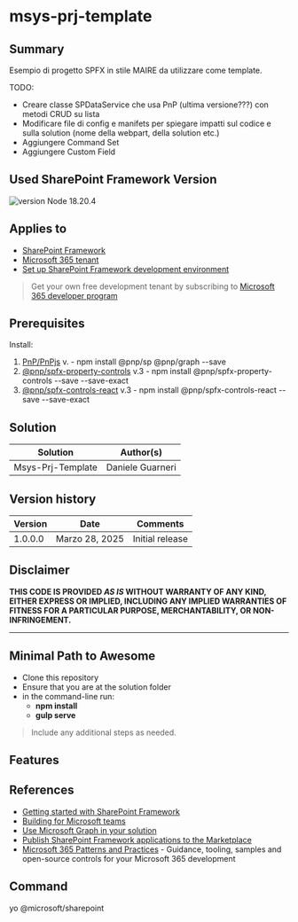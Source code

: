 # msys-prj-template

## Summary

Esempio di progetto SPFX in stile MAIRE da utilizzare come template.

TODO:
- Creare classe SPDataService che usa PnP (ultima versione???) con metodi CRUD su lista
- Modificare file di config e manifets per spiegare impatti sul codice e sulla solution (nome della webpart, della solution etc.)
- Aggiungere Command Set
- Aggiungere Custom Field

## Used SharePoint Framework Version

![version](https://img.shields.io/badge/version-1.19.0-green.svg)
Node 18.20.4

## Applies to

- [SharePoint Framework](https://aka.ms/spfx)
- [Microsoft 365 tenant](https://docs.microsoft.com/en-us/sharepoint/dev/spfx/set-up-your-developer-tenant)
- [Set up SharePoint Framework development environment](https://learn.microsoft.com/en-us/sharepoint/dev/spfx/set-up-your-development-environment)

> Get your own free development tenant by subscribing to [Microsoft 365 developer program](http://aka.ms/o365devprogram)

## Prerequisites
Install:
1. [PnP/PnPjs](https://pnp.github.io/pnpjs/) v. - npm install @pnp/sp @pnp/graph --save
2. [@pnp/spfx-property-controls](https://pnp.github.io/sp-dev-fx-property-controls/) v.3 - npm install @pnp/spfx-property-controls --save --save-exact
3. [@pnp/spfx-controls-react](https://pnp.github.io/sp-dev-fx-controls-react/) v.3 - npm install @pnp/spfx-controls-react --save --save-exact

## Solution

| Solution    | Author(s)                                               |
| ----------- | ------------------------------------------------------- |
| Msys-Prj-Template | Daniele Guarneri |

## Version history

| Version | Date             | Comments        |
| ------- | ---------------- | --------------- |
| 1.0.0.0     | Marzo 28, 2025 | Initial release |

## Disclaimer

**THIS CODE IS PROVIDED _AS IS_ WITHOUT WARRANTY OF ANY KIND, EITHER EXPRESS OR IMPLIED, INCLUDING ANY IMPLIED WARRANTIES OF FITNESS FOR A PARTICULAR PURPOSE, MERCHANTABILITY, OR NON-INFRINGEMENT.**

---

## Minimal Path to Awesome

- Clone this repository
- Ensure that you are at the solution folder
- in the command-line run:
  - **npm install**
  - **gulp serve**

> Include any additional steps as needed.

## Features

## References

- [Getting started with SharePoint Framework](https://docs.microsoft.com/en-us/sharepoint/dev/spfx/set-up-your-developer-tenant)
- [Building for Microsoft teams](https://docs.microsoft.com/en-us/sharepoint/dev/spfx/build-for-teams-overview)
- [Use Microsoft Graph in your solution](https://docs.microsoft.com/en-us/sharepoint/dev/spfx/web-parts/get-started/using-microsoft-graph-apis)
- [Publish SharePoint Framework applications to the Marketplace](https://docs.microsoft.com/en-us/sharepoint/dev/spfx/publish-to-marketplace-overview)
- [Microsoft 365 Patterns and Practices](https://aka.ms/m365pnp) - Guidance, tooling, samples and open-source controls for your Microsoft 365 development

## Command
yo @microsoft/sharepoint

